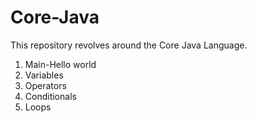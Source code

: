 # Core-Java
This repository revolves around the Core Java Language.

1. Main-Hello world
2. Variables
3. Operators
4. Conditionals
5. Loops
